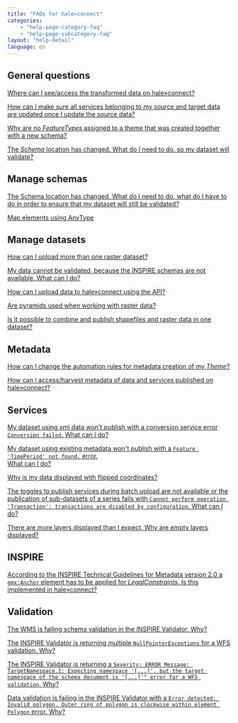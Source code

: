 ```yaml
---
title: "FAQs for hale»connect"
categories:
    - "help-page-category-faq"
    - "help-page-subcategory-faq"
layout: "help-detail"
language: en
---
```


<h2>General questions</h2>
<div className="faq-section-light">
    <p><a href="./faq_hc/faq-hc-general-1">Where can I see/access the transformed data on hale»connect?</a></p>
    <p><a href="./faq_hc/faq-hc-general-2">How can I make sure all services belonging to my source and target data are updated once I update the source data?</a></p>
    <p><a href="./faq_hc/faq-hc-general-3">Why are no <i>FeatureTypes</i> assigned to a theme that was created together with a new schema?</a></p>
    <p><a href="./faq_hc/faq-hc-general-4">The <i>Schema</i> location has changed. What do I need to do, so my dataset will validate?</a></p>
</div>

<h2>Manage schemas</h2>
<div className="faq-section-light">
    <p><a href="./faq_hc/faq-hc-schemas-1">The Schema location has changed. What do I need to do, what do I have to do in order to ensure that my dataset will still be validated?</h2></a></p>
<div className="faq-section-light">
    <p><a href="./faq_hc/faq-hc-schemas-2">Map elements using AnyType</a></p>
    
<h2>Manage datasets</h2>
<div className="faq-section-light">
    <p><a href="./faq_hc/faq-hc-datasets-1">How can I upload more than one raster dataset?</a></p>
    <p><a href="./faq_hc/faq-hc-datasets-2">My data cannot be validated, because the INSPIRE schemas are not available. What can I do?</a></p>
    <p><a href="./faq_hc/faq-hc-datasets-3">How can I upload data to hale»connect using the API?</a></p>
    <p><a href="./faq_hc/faq-hc-datasets-4">Are pyramids used when working with raster data?</a></p>
    <p><a href="./faq_hc/faq-hc-datasets-5">Is it possible to combine and publish shapefiles and raster data in one dataset?</a></p>
</div>


<h2>Metadata</h2>
<div className="faq-section-light">
    <p><a href="./faq_hc/faq-hc-metadata-1">How can I change the automation rules for metadata creation of my <i>Theme</i>?</a></p>
    <p><a href="./faq_hc/faq-hc-metadata-2">How can I access/harvest metadata of data and services published on hale»connect?</a></p>
</div>


<h2>Services</h2>
<div className="faq-section-light">
    <p><a href="./faq_hc/faq-hc-services-1">My dataset using xml data won't publish with a conversion service error <code>Conversion failed</code>. What can I do?</a></p>
    <p><a href="./faq_hc/faq-hc-services-2">My dataset using existing metadata won't publish with a  <code>Feature 'TimePeriod' not found.</code> error. <br/> What can I do?</a></p>
    <p><a href="./faq_hc/faq-hc-services-3">Why is my data displayed with flipped coordinates?</a></p>
    <p><a href="./faq_hc/faq-hc-services-4">The toggles to publish services during batch upload are not available 
    or the publication of sub-datasets of a series fails with  <code>Cannot perform operation 'Transaction': transactions are disabled by configuration</code>. What can I do?</a></p>
    <p><a href="./faq_hc/faq-hc-services-5">There are more layers displayed than I expect. Why are empty layers displayed?</a></p>
</div>


<h2>INSPIRE</h2>
<div className="faq-section-light">
    <p><a href="./faq_hc/faq-hc-inspire-1">According to the INSPIRE Technical Guidelines for Metadata version 2.0 a <code>gmx:Anchor</code> element has to be applied for <i>LegalConstraints</i>. Is this implemented in hale»connect?</a></p>
</div>


<h2>Validation</h2>
<div className="faq-section-light">
    <p><a href="./faq_hc/faq-hc-validation-1">The WMS is failing schema validation in the INSPIRE Validator. Why?</a></p>
    <p><a href="./faq_hc/faq-hc-validation-2">The INSPIRE Validator is returning multiple <code>NullPointerExceptions</code> for a WFS validation. Why?</a></p>
    <p><a href="./faq_hc/faq-hc-validation-3">The INSPIRE Validator is returning a <code>Severity: ERROR Message: TargetNamespace.1: Expecting namespace '[...]', but the target namespace of the schema document is '[...]'" error for a WFS validation</code>. Why?</a></p>
    <p><a href="./faq_hc/faq-hc-validation-4">Data validation is failing in the INSPIRE Validator with a <code>Error detected: Invalid polygon. Outer ring of polygon is clockwise within element Polygon</code> error. Why?</a></p>
</div>
